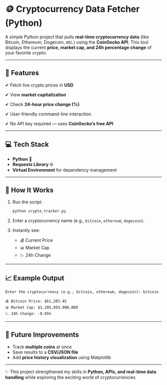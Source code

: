 # 🪙 Cryptocurrency Data Fetcher (Python)

A simple Python project that pulls **real-time cryptocurrency data** (like Bitcoin, Ethereum, Dogecoin, etc.) using the **CoinGecko API**.
This tool displays the current **price, market cap, and 24h percentage change** of your favorite crypto.

---

## 🔹 Features

✔ Fetch live crypto prices in **USD**

✔ View **market capitalization**

✔ Check **24-hour price change (%)**

✔ User-friendly command-line interaction

✔ No API key required — uses **CoinGecko’s free API**

---

## 💻 Tech Stack

* **Python** 🐍
* **Requests Library** 🌐
* **Virtual Environment** for dependency management

---

## 🚀 How It Works

1. Run the script:

   ```bash
   python crypto_tracker.py
   ```
2. Enter a cryptocurrency name (e.g., `bitcoin`, `ethereum`, `dogecoin`).
3. Instantly see:

   * 💰 Current Price
   * 📊 Market Cap
   * 📉 24h Change

---

## 📈 Example Output

```
Enter the cryptocurrency (e.g., bitcoin, ethereum, dogecoin): bitcoin  

💰 Bitcoin Price: $61,203.45  
📊 Market Cap: $1,205,893,000,000  
📉 24h Change: -0.85%  
```

---

## 🔮 Future Improvements

* Track **multiple coins** at once
* Save results to a **CSV/JSON file**
* Add **price history visualization** using Matplotlib

---

✨ This project strengthened my skills in **Python, APIs, and real-time data handling** while exploring the exciting world of cryptocurrencies
